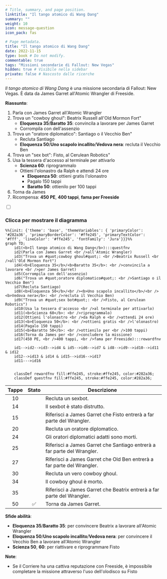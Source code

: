 ```yaml
---
# Title, summary, and page position.
linktitle: "Il tango atomico di Wang Dang"
summary: ""
weight: 10
icon: message-question
icon_pack: fas

# Page metadata.
title: "Il tango atomico di Wang Dang"
date: 2022-11-15
type: book # Do not modify.
commentable: true
tags: "Missioni secondarie di Fallout: New Vegas"
hidden: true # Visibile nella sidebar
private: false # Nascosto dalle ricerche
---
```


<div class="fnv">


*Il tango atomico di Wang Dang* è una missione secondaria di Fallout: New Vegas. È data da James Garret all'Atomic Wrangler di Freeside.

**Riassunto**:
1. Parla con James Garret all'Atomic Wrangler
2. Trova un "cowboy ghoul": Beatrix Russell all'Old Mormon Fort"
   - **Eloquenza 35**/**Baratto 35**: convincila a lavorare per James Garret
   - Corrompila con dell'assenzio
3. Trova un "oratore diplomatico": Santiago o il Vecchio Ben"
   - Recluta Santiago
   - **Eloquenza 50**/**Uno scapolo incallito**/**Vedova nera**: recluta il Vecchio Ben
4. Trova un "sex bot": Fisto, al Cerulean Robotics"
5. Usa la tessera d'accesso al terminale per attivarlo
   -  **Scienza 60**: riprogrammalo
   -  Ottieni l'olonastro da Ralph e attendi 24 ore
       -  **Eloquenza 50**: ottieni gratis l'olonastro
       -  Pagalo 150 tappi
       -  **Baratto 50**: ottienilo per 100 tappi
6.  Torna da James
7.  Ricompensa: **450 PE**, **400 tappi**, **fama per Freeside**

<section class="chart-collapse">
<input type="checkbox" name="collapse2" id="handle2">
<h3 class="handle">
<label for="handle2">Clicca per mostrare il diagramma</label>
</h3>
<div class="content">

```mermaid
%%{init: {'theme': 'base', 'themeVariables': { 'primaryColor': '#282a36', 'primaryBorderColor': '#ffe245', 'primaryTextColor': '#fff', 'lineColor': '#ffe245', 'fontFamily': 'Jura'}}}%%
graph TD;
    id1(<b>Il tango atomico di Wang Dang</b>):::questfnv
    id2(Parla con James Garret <br />all'Atomic Wrangler)
    id3("Trova un #quot;cowboy ghoul#quot;: <br />Beatrix Russell <br />all'Old Mormon Fort")
    id4(<b>Eloquenza 35</b>/<b>Baratto 35</b>: <br />convincila a lavorare <br />per James Garret)
    id5(Corrompila con dell'assenzio)
    id6("Trova un #quot;oratore diplomatico#quot;: <br />Santiago o il Vecchio Ben")
    id7(Recluta Santiago) 
    id8(<b>Eloquenza 50</b>/<br /><b>Uno scapolo incallito</b>/<br /><b>Vedova nera</b>: <br />recluta il Vecchio Ben)
    id9("Trova un #quot;sex bot#quot;: <br />Fisto, al Cerulean Robotics")
    id10(Usa la tessera d'accesso <br />al terminale per attivarlo)
    id11(<b>Scienza 60</b>: <br />riprogrammalo)
    id12(Ottieni l'olonastro <br />da Ralph e <br />attendi 24 ore)
    id13(<b>Eloquenza 50</b>: <br />ottieni gratis <br />l'olonastro) 
    id14(Pagalo 150 tappi)
    id15(<b>Baratto 50</b>: <br />ottienilo per <br />100 tappi)
    id16(Torna da James per <br />concludere la missione)
    id17(450 PE, <br />400 tappi, <br />fama per Freeside):::rewardfnv

    id1-->id2-->id3-->id4 & id5-->id6-->id7 & id8-->id9-->id10-->id11 & id12
    id12-->id13 & id14 & id15-->id16-->id17
    id11--->id16
    
    
    classDef rewardfnv fill:#ffe245, stroke:#ffe245, color:#282a36;
    classDef questfnv fill:#ffe245, stroke:#ffe245, color:#282a36;
```

</div>
</section>

| Tappe |       Stato        | Descrizione |
|:-----:|:------------------:| ----------- |
|                           10                          |            | Recluta un sexbot.                                                                                                                                                          |
|                           14                          |            | Il sexbot è stato distrutto.                                                                                                                                                |
|                           15                          |            | Riferisci a James Garret che Fisto entrerà a far parte del Wrangler.                                                                                                        |
|                           20                          |            | Recluta un oratore diplomatico.                                                                                                                                             |
|                           24                          |            | Gli oratori diplomatici adatti sono morti.                                                                                                                                  |
|                           25                          |            | Riferisci a James Garret che Santiago entrerà a far parte del Wrangler.                                                                                                     |
|                           27                          |            | Riferisci a James Garret che Old Ben entrerà a far parte del Wrangler.                                                                                                      |
|                           30                          |            | Recluta un vero cowboy ghoul.                                                                                                                                               |
|                           34                          |            | Il cowboy ghoul è morto.                                                                                                                                                    |
|                           35                          |            | Riferisci a James Garret che Beatrix entrerà a far parte del Wrangler.                                                                                                      |
|                           50                          | :white_check_mark: | Torna da James Garret.                                                                                                                                                      |



**Sfide abilità**:
- **Eloquenza 35**/**Baratto 35**: per convincere Beatrix a lavorare all'Atomic Wrangler
- **Eloquenza 50**/**Uno scapolo incallito**/**Vedova nera**: per convincere il Vecchio Ben a lavorare all'Atomic Wrangler
- **Scienza 50**, **60**: per riattivare e riprogrammare Fisto



**Note**:
- Se il Corriere ha una cattiva reputazione con Freeside, è impossibile completare la missione attraverso l'uso dell'olodisco su Fisto


</div>


